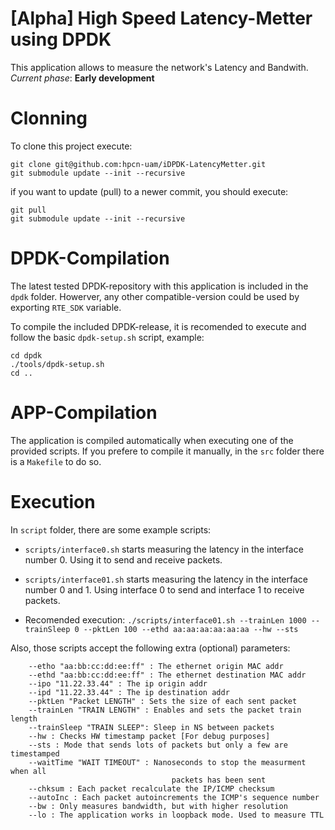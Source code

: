 [Alpha] High Speed Latency-Metter using DPDK 
=================

This application allows to measure the network's Latency and Bandwith.
*Current phase*: **Early development**

Clonning
=================
To clone this project execute:

````
git clone git@github.com:hpcn-uam/iDPDK-LatencyMetter.git
git submodule update --init --recursive
````

if you want to update (pull) to a newer commit, you should execute:

````
git pull
git submodule update --init --recursive
````

DPDK-Compilation
=================
The latest tested DPDK-repository with this application is included in the `dpdk` folder.
Howerver, any other compatible-version could be used by exporting `RTE_SDK` variable.

To compile the included DPDK-release, it is recomended to execute and follow the basic `dpdk-setup.sh` script, example:

````
cd dpdk
./tools/dpdk-setup.sh
cd ..
````

APP-Compilation
=================
The application is compiled automatically when executing one of the provided scripts.
If you prefere to compile it manually, in the `src` folder there is a `Makefile` to do so.

Execution
=================
In `script` folder, there are some example scripts:

- `scripts/interface0.sh` starts measuring the latency in the interface number 0. Using it to send and receive packets.
- `scripts/interface01.sh` starts measuring the latency in the interface number 0 and 1. Using interface 0 to send and interface 1 to receive packets.

- Recomended execution: `./scripts/interface01.sh --trainLen 1000 --trainSleep 0 --pktLen 100 --ethd aa:aa:aa:aa:aa:aa --hw --sts`

Also, those scripts accept the following extra (optional) parameters:

````
    --etho "aa:bb:cc:dd:ee:ff" : The ethernet origin MAC addr                
    --ethd "aa:bb:cc:dd:ee:ff" : The ethernet destination MAC addr           
    --ipo "11.22.33.44" : The ip origin addr                                 
    --ipd "11.22.33.44" : The ip destination addr                            
    --pktLen "Packet LENGTH" : Sets the size of each sent packet             
    --trainLen "TRAIN LENGTH" : Enables and sets the packet train length     
    --trainSleep "TRAIN SLEEP": Sleep in NS between packets                  
    --hw : Checks HW timestamp packet [For debug purposes]                     
    --sts : Mode that sends lots of packets but only a few are timestamped     
    --waitTime "WAIT TIMEOUT" : Nanoseconds to stop the measurment when all  
                                    packets has been sent                      
    --chksum : Each packet recalculate the IP/ICMP checksum                    
    --autoInc : Each packet autoincrements the ICMP's sequence number          
    --bw : Only measures bandwidth, but with higher resolution                 
    --lo : The application works in loopback mode. Used to measure TTL
````
